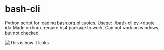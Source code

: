 # bash-cli
Python script for reading bash.org.pl quotes. Usage: ./bash-cli.py &lt;quote id>  Made on linux, require bs4 package to work. Can not work on windows, but not checked

![This is how it looks](http://i.imgur.com/o2HUdBf.png)
